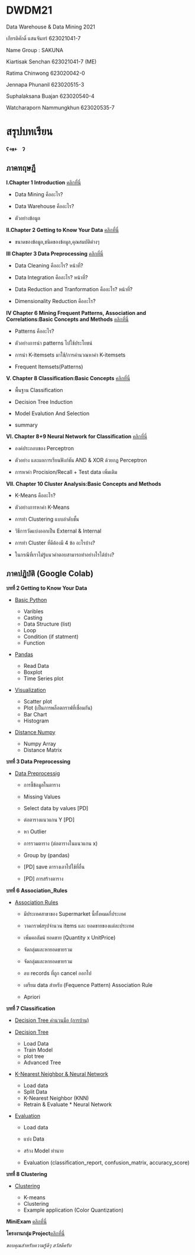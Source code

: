 # DWDM21
Data Warehouse &amp; Data Mining 2021

เกียรติศักดิ์ แสนจันทร์ 623021041-7

Name Group : SAKUNA

Kiartisak Senchan 623021041-7 (ME)

Ratima Chinwong 623020042-0

Jennapa Phunanil 623020515-3

Suphalaksana Buajan 623020540-4

Watcharaporn Nammungkhun 623020535-7

# สรุปบทเรียน 
  **ʕ￫ᴥ￩　ʔ** 
## ภาคทฤษฎี    
**Ⅰ.Chapter 1 Introduction** [คลิกที่นี่](https://github.com/team0243/DWDM21)

   * Data Mining คืออะไร?

   * Data Warehouse คืออะไร?

   * ตัวอย่างข้อมูล



**Ⅱ.Chapter 2 Getting to Know Your Data** [คลิกที่นี่](https://github.com/team0243/DWDM21/blob/main/Chapter2.pdf)


   * ขนาดของข้อมูล,ชนิดของข้อมูล,คุณสมบัติต่างๆ

**Ⅲ  Chapter 3 Data Preprocessing**
[คลิกที่นี่](https://github.com/team0243/DWDM21/blob/main/Chapter3.pdf)


  * Data Cleaning คืออะไร? หน้าที่?

  * Data Integration คืออะไร? หน้าที่?

  * Data Reduction and Tranformation คืออะไร? หน้าที่?

  * Dimensionality Reduction คืออะไร?

**Ⅳ Chapter 6 Mining Frequent Patterns, Association and Correlations:Basic Concepts and Methods**
[คลิกที่นี่](https://github.com/team0243/DWDM21/blob/main/Chapter6.pdf)

  * Patterns คืออะไร?

  * ตัวอย่างการนำ patterns ไปใช้ประโยชน์

  * การนำ K-itemsets มาใช้/การคำนวณหาค่า K-itemsets

  * Frequent Itemsets(Patterns)

**Ⅴ. Chapter 8 Classification:Basic Concepts**
[คลิกที่นี่](https://github.com/team0243/DWDM21/blob/main/Chapter7_Classification_Lecture.pdf)


   
  * พื้นฐาน Classification
    
  * Decision Tree Induction
    
  * Model Evalution And Selection 
    
  * summary
 
 
**Ⅵ. Chapter 8+9 Neural Network for Classification**
[คลิกที่นี่](https://github.com/team0243/DWDM21/blob/main/Chap7-8%20Neural%20Network%20%26%20Confusion%20Matrix.pdf)

   * องค์ประกอบของ Perceptron

   * ตัวอย่าง และผลการเรียนฟังก์ชัน AND & XOR ด้วยกฏ Perceptron

   * การหาค่า Procision/Recall + Test data เพิ่มเติม

**Ⅶ. Chapter 10 Cluster Analysis:Basic Concepts and Methods**

  * K-Means คืออะไร?

  * ตัวอย่างการหาค่า K-Means

  * การทำ Clustering แบบลำดับชั้น

 * วิธีการวัดแบ่งออกเป็น External & Internal

  * การทำ Cluster ที่ดีต้องมี 4 ข้อ อะไรบ้าง?

 * ในกรณีที่เราไม่รู้แนวคำตอบสามารถทำอย่างไรได้บ้าง?

## ภาคปฏิบัติ (Google Colab)

**บทที่ 2 Getting to Know Your Data**

  *  [Basic Python](https://github.com/team0243/DWDM21/blob/main/Data101_(Chapter2).ipynb)
       * Varibles
       * Casting
       * Data Structure (list)
       * Loop
       * Condition (if statment)
       * Function
  *  [Pandas](https://github.com/team0243/DWDM21/blob/main/Data102(Chapter2).ipynb)
       * Read Data
       * Boxplot
       * Time Series plot
 * [Visualization](https://github.com/team0243/DWDM21/blob/main/Data_Visualization.ipynb)

   * Scatter plot
    * Plot (เป็นการพล็อตกราฟที่เชื่อมกัน)
    * Bar Chart
    * Histogram
 * [Distance Numpy](https://github.com/team0243/DWDM21/blob/main/Distance_Numpy.ipynb)
    * Numpy Array
    * Distance Matrix
  
**บทที่ 3 Data Preprocessing**
   * [Data Preprocessig](https://github.com/team0243/DWDM21/blob/main/Data103(Chapter3).ipynb)
   
     * การชี้ข้อมูลในตาราง
       
     * Missing Values
       
     * Select data by values [PD]
        
     * ต่อตารางแนวแกน Y [PD]
      
     * หา Outlier
     
     * การรวมตาราง (ต่อตารางในแนวแกน x)
   
     * Group by (pandas)
   
     * [PD] save ตารางเอาไปใช้ที่อื่น
       
     * [PD] การสร้างตาราง
         
         
**บทที่ 6 Association_Rules**
   * [Association Rules](https://github.com/team0243/DWDM21/blob/main/Chapter6_Association_Rules.ipynb)
   
     * มีประเทศสาขาของ Supermarket นี้ทั้งหมดกี่ประเทศ
     
     * วาดกราฟสรุปจำนวน items และ ยอดขายของแต่ละประเทศ

     * เพิ่มคอลัมน์ ยอดขาย (Quantity x UnitPrice)

     * จัดกลุ่มและหายอดขายรวม

     * จัดกลุ่มและหายอดขายรวม

     * ลบ records ที่ถูก cancel ออกไป

     * เตรียม data สำหรับ (Fequence Pattern) Association Rule

     * Apriori


**บทที่ 7 Classification**
  * [Decision Tree คำนวนมือ (การบ้าน)](https://github.com/team0243/DWDM21/blob/main/%E0%B8%81%E0%B8%B2%E0%B8%A3%E0%B8%9A%E0%B9%89%E0%B8%B2%E0%B8%99%20Decision%20Tree-%E0%B8%9C%E0%B8%AA%E0%B8%B2%E0%B8%99.pdf)
  * [Decision Tree](https://github.com/team0243/DWDM21/blob/main/Chapter7_Classification(Decision).ipynb)

      *  Load Data
     *   Train Model
      *  plot tree
     *   Advanced Tree
  * [K-Nearest Neighbor & Neural Network](https://github.com/team0243/DWDM21/blob/main/Chap_7_Classification_(KNN_NN).ipynb)
  
      *  Load data
      *  Split Data
       *  K-Nearest Neighbor (KNN)
       *  Retrain & Evaluate
        * Neural Network
     
   * [Evaluation](https://github.com/team0243/DWDM21/blob/main/Chap7_Classification_(Evaluation).ipynb)
   
        *  Load data
         
        *  แบ่ง Data
        
        *  สร้าง Model ทำนาย
         
        *  Evaluation (classification_report, confusion_matrix, accuracy_score)



**บทที่ 8 Clustering**
  * [Clustering](https://github.com/team0243/DWDM21/blob/main/Chap8_Clustering.ipynb)
      
      * K-means
      * Clustering
      * Example application (Color Quantization)


**MiniExam**
[คลิกที่นี่](https://github.com/team0243/DWDM21/blob/main/MiniExam.ipynb)

**โครงงานกลุ่ม Project**[คลิกที่นี่](https://github.com/team0243/DWDM21/blob/main/Project_SUKUNA.ipynb)

*ขอบคุณสำหรับความรู้ดีๆ สวัสดีครับ*






 




